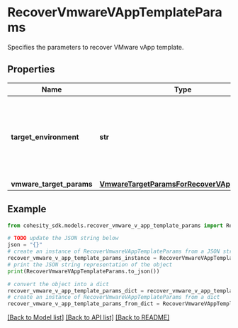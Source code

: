 # RecoverVmwareVAppTemplateParams

Specifies the parameters to recover VMware vApp template.

## Properties

Name | Type | Description | Notes
------------ | ------------- | ------------- | -------------
**target_environment** | **str** | Specifies the environment of the recovery target. The corresponding params below must be filled out. | 
**vmware_target_params** | [**VmwareTargetParamsForRecoverVAppTemplate**](VmwareTargetParamsForRecoverVAppTemplate.md) |  | [optional] 

## Example

```python
from cohesity_sdk.models.recover_vmware_v_app_template_params import RecoverVmwareVAppTemplateParams

# TODO update the JSON string below
json = "{}"
# create an instance of RecoverVmwareVAppTemplateParams from a JSON string
recover_vmware_v_app_template_params_instance = RecoverVmwareVAppTemplateParams.from_json(json)
# print the JSON string representation of the object
print(RecoverVmwareVAppTemplateParams.to_json())

# convert the object into a dict
recover_vmware_v_app_template_params_dict = recover_vmware_v_app_template_params_instance.to_dict()
# create an instance of RecoverVmwareVAppTemplateParams from a dict
recover_vmware_v_app_template_params_from_dict = RecoverVmwareVAppTemplateParams.from_dict(recover_vmware_v_app_template_params_dict)
```
[[Back to Model list]](../README.md#documentation-for-models) [[Back to API list]](../README.md#documentation-for-api-endpoints) [[Back to README]](../README.md)


